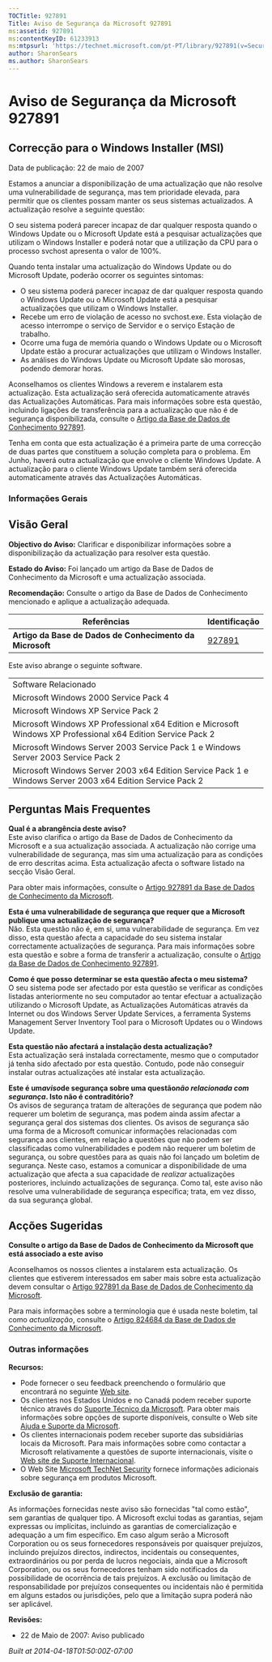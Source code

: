 ```yaml
---
TOCTitle: 927891
Title: Aviso de Segurança da Microsoft 927891
ms:assetid: 927891
ms:contentKeyID: 61233913
ms:mtpsurl: 'https://technet.microsoft.com/pt-PT/library/927891(v=Security.10)'
author: SharonSears
ms.author: SharonSears
---
```




Aviso de Segurança da Microsoft 927891
======================================

Correcção para o Windows Installer (MSI)
----------------------------------------

Data de publicação: 22 de maio de 2007

Estamos a anunciar a disponibilização de uma actualização que não resolve uma vulnerabilidade de segurança, mas tem prioridade elevada, para permitir que os clientes possam manter os seus sistemas actualizados. A actualização resolve a seguinte questão:

O seu sistema poderá parecer incapaz de dar qualquer resposta quando o Windows Update ou o Microsoft Update está a pesquisar actualizações que utilizam o Windows Installer e poderá notar que a utilização da CPU para o processo svchost apresenta o valor de 100%.

Quando tenta instalar uma actualização do Windows Update ou do Microsoft Update, poderão ocorrer os seguintes sintomas:

-   O seu sistema poderá parecer incapaz de dar qualquer resposta quando o Windows Update ou o Microsoft Update está a pesquisar actualizações que utilizam o Windows Installer.
-   Recebe um erro de violação de acesso no svchost.exe. Esta violação de acesso interrompe o serviço de Servidor e o serviço Estação de trabalho.
-   Ocorre uma fuga de memória quando o Windows Update ou o Microsoft Update estão a procurar actualizações que utilizam o Windows Installer.
-   As análises do Windows Update ou Microsoft Update são morosas, podendo demorar horas.

Aconselhamos os clientes Windows a reverem e instalarem esta actualização. Esta actualização será oferecida automaticamente através das Actualizações Automáticas. Para mais informações sobre esta questão, incluindo ligações de transferência para a actualização que não é de segurança disponibilizada, consulte o [Artigo da Base de Dados de Conhecimento 927891](http://support.microsoft.com/kb/927891).

Tenha em conta que esta actualização é a primeira parte de uma correcção de duas partes que constituem a solução completa para o problema. Em Junho, haverá outra actualização que envolve o cliente Windows Update. A actualização para o cliente Windows Update também será oferecida automaticamente através das Actualizações Automáticas.

### Informações Gerais

Visão Geral
-----------


**Objectivo do Aviso:** Clarificar e disponibilizar informações sobre a disponibilização da actualização para resolver esta questão.

**Estado do Aviso:** Foi lançado um artigo da Base de Dados de Conhecimento da Microsoft e uma actualização associada.

**Recomendação:** Consulte o artigo da Base de Dados de Conhecimento mencionado e aplique a actualização adequada.

| Referências                                              | Identificação                                    |
|----------------------------------------------------------|--------------------------------------------------|
| **Artigo da Base de Dados de Conhecimento da Microsoft** | [927891](http://support.microsoft.com/kb/927891) |

Este aviso abrange o seguinte software.

|                                                                                                              |
|--------------------------------------------------------------------------------------------------------------|
| Software Relacionado                                                                                         |
| Microsoft Windows 2000 Service Pack 4                                                                        |
| Microsoft Windows XP Service Pack 2                                                                          |
| Microsoft Windows XP Professional x64 Edition e Microsoft Windows XP Professional x64 Edition Service Pack 2 |
| Microsoft Windows Server 2003 Service Pack 1 e Windows Server 2003 Service Pack 2                            |
| Microsoft Windows Server 2003 x64 Edition Service Pack 1 e Windows Server 2003 x64 Edition Service Pack 2    |

Perguntas Mais Frequentes
-------------------------


**Qual é a abrangência deste aviso?**  
Este aviso clarifica o artigo da Base de Dados de Conhecimento da Microsoft e a sua actualização associada. A actualização não corrige uma vulnerabilidade de segurança, mas sim uma actualização para as condições de erro descritas acima. Esta actualização afecta o software listado na secção Visão Geral.

Para obter mais informações, consulte o [Artigo 927891 da Base de Dados de Conhecimento da Microsoft](http://support.microsoft.com/kb/927891).

**Esta é uma vulnerabilidade de segurança que requer que a Microsoft publique uma actualização de segurança?**  
Não. Esta questão não é, em si, uma vulnerabilidade de segurança. Em vez disso, esta questão afecta a capacidade do seu sistema instalar correctamente actualizações de segurança. Para mais informações sobre esta questão e sobre a forma de transferir a actualização, consulte o [Artigo da Base de Dados de Conhecimento 927891](http://support.microsoft.com/kb/927891).

**Como é que posso determinar se esta questão afecta o meu sistema?**  
O seu sistema pode ser afectado por esta questão se verificar as condições listadas anteriormente no seu computador ao tentar efectuar a actualização utilizando o Microsoft Update, as Actualizações Automáticas através da Internet ou dos Windows Server Update Services, a ferramenta Systems Management Server Inventory Tool para o Microsoft Updates ou o Windows Update.

**Esta questão não afectará a instalação desta actualização?**  
Esta actualização será instalada correctamente, mesmo que o computador já tenha sido afectado por esta questão. Contudo, pode não conseguir instalar outras actualizações até instalar esta actualização.

**Este é um*aviso*de segurança sobre uma questão*não relacionada com segurança*. Isto não é contraditório?**  
Os avisos de segurança tratam de alterações de segurança que podem não requerer um boletim de segurança, mas podem ainda assim afectar a segurança geral dos sistemas dos clientes. Os avisos de segurança são uma forma de a Microsoft comunicar informações relacionadas com segurança aos clientes, em relação a questões que não podem ser classificadas como vulnerabilidades e podem não requerer um boletim de segurança, ou sobre questões para as quais não foi lançado um boletim de segurança. Neste caso, estamos a comunicar a disponibilidade de uma actualização que afecta a sua capacidade de *realizar* actualizações posteriores, incluindo actualizações de segurança. Como tal, este aviso não resolve uma vulnerabilidade de segurança específica; trata, em vez disso, da sua segurança global.

Acções Sugeridas
----------------


**Consulte o artigo da Base de Dados de Conhecimento da Microsoft que está associado a este aviso**

Aconselhamos os nossos clientes a instalarem esta actualização. Os clientes que estiverem interessados em saber mais sobre esta actualização devem consultar o [Artigo 927891 da Base de Dados de Conhecimento da Microsoft](http://support.microsoft.com/kb/927891).

Para mais informações sobre a terminologia que é usada neste boletim, tal como *actualização*, consulte o [Artigo 824684 da Base de Dados de Conhecimento da Microsoft](http://support.microsoft.com/kb/824684/pt).

### Outras informações

**Recursos:**

-   Pode fornecer o seu feedback preenchendo o formulário que encontrará no seguinte [Web site](https://support.microsoft.com/common/survey.aspx?scid=sw;en;1257&amp;showpage=1&amp;ws=technet&amp;sd=tech).
-   Os clientes nos Estados Unidos e no Canadá podem receber suporte técnico através do [Suporte Técnico da Microsoft](http://go.microsoft.com/fwlink/?linkid=21131). Para obter mais informações sobre opções de suporte disponíveis, consulte o Web site [Ajuda e Suporte da Microsoft](http://support.microsoft.com/ln=pt-pt).
-   Os clientes internacionais podem receber suporte das subsidiárias locais da Microsoft. Para mais informações sobre como contactar a Microsoft relativamente a questões de suporte internacionais, visite o [Web site de Suporte Internacional](http://go.microsoft.com/fwlink/?linkid=21155).
-   O Web Site [Microsoft TechNet Security](http://go.microsoft.com/fwlink/?linkid=21132) fornece informações adicionais sobre segurança em produtos Microsoft.

**Exclusão de garantia:**

As informações fornecidas neste aviso são fornecidas "tal como estão", sem garantias de qualquer tipo. A Microsoft exclui todas as garantias, sejam expressas ou implícitas, incluindo as garantias de comercialização e adequação a um fim específico. Em caso algum serão a Microsoft Corporation ou os seus fornecedores responsáveis por quaisquer prejuízos, incluindo prejuízos directos, indirectos, incidentais ou consequentes, extraordinários ou por perda de lucros negociais, ainda que a Microsoft Corporation, ou os seus fornecedores tenham sido notificados da possibilidade de ocorrência de tais prejuízos. A exclusão ou limitação de responsabilidade por prejuízos consequentes ou incidentais não é permitida em alguns estados ou jurisdições, pelo que a limitação supra poderá não ser aplicável.

**Revisões:**

-   22 de Maio de 2007: Aviso publicado

*Built at 2014-04-18T01:50:00Z-07:00*
